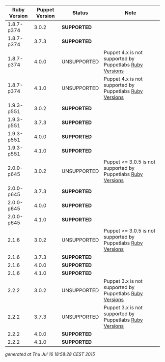 | Ruby Version | Puppet Version | Status | Note |
|---|---|---|---|
|1.8.7-p374|3.0.2|**SUPPORTED**|
|1.8.7-p374|3.7.3|**SUPPORTED**|
|1.8.7-p374|4.0.0|UNSUPPORTED|Puppet 4.x is not supported by Puppetlabs [Ruby Versions](https://docs.puppetlabs.com/guides/platforms.html#ruby-versions)|
|1.8.7-p374|4.1.0|UNSUPPORTED|Puppet 4.x is not supported by Puppetlabs [Ruby Versions](https://docs.puppetlabs.com/guides/platforms.html#ruby-versions)|
|1.9.3-p551|3.0.2|**SUPPORTED**|
|1.9.3-p551|3.7.3|**SUPPORTED**|
|1.9.3-p551|4.0.0|**SUPPORTED**|
|1.9.3-p551|4.1.0|**SUPPORTED**|
|2.0.0-p645|3.0.2|UNSUPPORTED|Puppet <= 3.0.5 is not supported by Puppetlabs [Ruby Versions](https://docs.puppetlabs.com/guides/platforms.html#ruby-versions)|
|2.0.0-p645|3.7.3|**SUPPORTED**|
|2.0.0-p645|4.0.0|**SUPPORTED**|
|2.0.0-p645|4.1.0|**SUPPORTED**|
|2.1.6|3.0.2|UNSUPPORTED|Puppet <= 3.0.5 is not supported by Puppetlabs [Ruby Versions](https://docs.puppetlabs.com/guides/platforms.html#ruby-versions)|
|2.1.6|3.7.3|**SUPPORTED**|
|2.1.6|4.0.0|**SUPPORTED**|
|2.1.6|4.1.0|**SUPPORTED**|
|2.2.2|3.0.2|UNSUPPORTED|Puppet 3.x is not supported by Puppetlabs [Ruby Versions](https://docs.puppetlabs.com/guides/platforms.html#ruby-versions)|
|2.2.2|3.7.3|UNSUPPORTED|Puppet 3.x is not supported by Puppetlabs [Ruby Versions](https://docs.puppetlabs.com/guides/platforms.html#ruby-versions)|
|2.2.2|4.0.0|**SUPPORTED**|
|2.2.2|4.1.0|**SUPPORTED**|
*generated at Thu Jul 16 18:58:28 CEST 2015*
